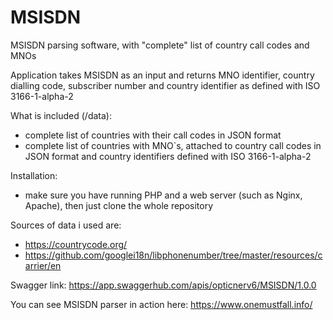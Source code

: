 # MSISDN
MSISDN parsing software, with "complete" list of country call codes and MNOs

Application takes MSISDN as an input and returns MNO identifier, country dialling code, subscriber number and country identifier as defined with ISO 3166-1-alpha-2

What is included (/data):
* complete list of countries with their call codes in JSON format
* complete list of countries with MNO`s, attached to country call codes in JSON format and country identifiers defined with ISO 3166-1-alpha-2

Installation:
* make sure you have running PHP and a web server (such as Nginx, Apache), then just clone the whole repository

Sources of data i used are: 
* https://countrycode.org/
* https://github.com/googlei18n/libphonenumber/tree/master/resources/carrier/en

Swagger link: https://app.swaggerhub.com/apis/opticnerv6/MSISDN/1.0.0

You can see MSISDN parser in action here: https://www.onemustfall.info/
